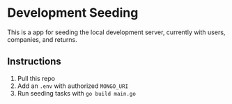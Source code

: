 # Development Seeding
This is a app for seeding the local development server, currently with users, companies, and returns.

## Instructions
1. Pull this repo
2. Add an `.env` with authorized `MONGO_URI`
3. Run seeding tasks with `go build main.go`